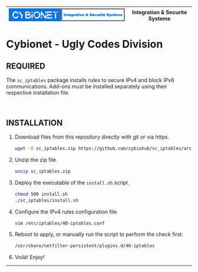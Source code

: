 | ![alt text][logo] | Integration & Securite Systeme |
| ------------- |:-------------:|

# Cybionet - Ugly Codes Division

## REQUIRED

The `sc_iptables` package installs rules to secure IPv4 and block IPv6 communications. Add-ons must be installed separately using their respective installation file.


<br>

## INSTALLATION

1. Download files from this repository directly with git or via https.
   ```bash
   wget -O sc_iptables.zip https://github.com/cybiohub/sc_iptables/archive/refs/heads/main.zip
   ```

2. Unzip the zip file.
   ```bash
   unzip sc_iptables.zip
   ```

3. Deploy the executable of the `install.sh` script.
   ```bash
   chmod 500 install.sh
   ./sc_iptables/install.sh
   ```

4. Configure the IPv4 rules configuration file.
   ```bash
   vim /etc/iptables/40-iptables.conf
   ```

5. Reboot to apply, or manually run the script to perform the check first.
   ```bash
   /usr/share/netfilter-persistent/plugins.d/40-iptables
   ```

6. Voilà! Enjoy!

---
[logo]: ./md/logo.png "Cybionet"

